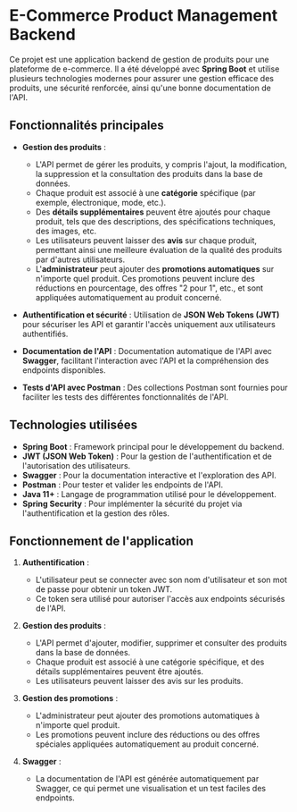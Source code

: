 # E-Commerce Product Management Backend

Ce projet est une application backend de gestion de produits pour une plateforme de e-commerce. Il a été développé avec **Spring Boot** et utilise plusieurs technologies modernes pour assurer une gestion efficace des produits, une sécurité renforcée, ainsi qu'une bonne documentation de l'API.

## Fonctionnalités principales

- **Gestion des produits** : 
   - L'API permet de gérer les produits, y compris l'ajout, la modification, la suppression et la consultation des produits dans la base de données.
   - Chaque produit est associé à une **catégorie** spécifique (par exemple, électronique, mode, etc.).
   - Des **détails supplémentaires** peuvent être ajoutés pour chaque produit, tels que des descriptions, des spécifications techniques, des images, etc.
   - Les utilisateurs peuvent laisser des **avis** sur chaque produit, permettant ainsi une meilleure évaluation de la qualité des produits par d'autres utilisateurs.
   - L'**administrateur** peut ajouter des **promotions automatiques** sur n'importe quel produit. Ces promotions peuvent inclure des réductions en pourcentage, des offres "2 pour 1", etc., et sont appliquées automatiquement au produit concerné.

- **Authentification et sécurité** : Utilisation de **JSON Web Tokens (JWT)** pour sécuriser les API et garantir l'accès uniquement aux utilisateurs authentifiés.
- **Documentation de l'API** : Documentation automatique de l'API avec **Swagger**, facilitant l'interaction avec l'API et la compréhension des endpoints disponibles.
- **Tests d'API avec Postman** : Des collections Postman sont fournies pour faciliter les tests des différentes fonctionnalités de l'API.

## Technologies utilisées

- **Spring Boot** : Framework principal pour le développement du backend.
- **JWT (JSON Web Token)** : Pour la gestion de l'authentification et de l'autorisation des utilisateurs.
- **Swagger** : Pour la documentation interactive et l'exploration des API.
- **Postman** : Pour tester et valider les endpoints de l'API.
- **Java 11+** : Langage de programmation utilisé pour le développement.
- **Spring Security** : Pour implémenter la sécurité du projet via l'authentification et la gestion des rôles.

## Fonctionnement de l'application

1. **Authentification** : 
   - L'utilisateur peut se connecter avec son nom d'utilisateur et son mot de passe pour obtenir un token JWT.
   - Ce token sera utilisé pour autoriser l'accès aux endpoints sécurisés de l'API.

2. **Gestion des produits** :
   - L'API permet d'ajouter, modifier, supprimer et consulter des produits dans la base de données.
   - Chaque produit est associé à une catégorie spécifique, et des détails supplémentaires peuvent être ajoutés.
   - Les utilisateurs peuvent laisser des avis sur les produits.

3. **Gestion des promotions** :
   - L'administrateur peut ajouter des promotions automatiques à n'importe quel produit.
   - Les promotions peuvent inclure des réductions ou des offres spéciales appliquées automatiquement au produit concerné.

4. **Swagger** :
   - La documentation de l'API est générée automatiquement par Swagger, ce qui permet une visualisation et un test faciles des endpoints.

